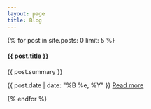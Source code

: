 ```yaml
---
layout: page
title: Blog
---
```


{% for post in site.posts: 0 limit: 5 %}
<h4><strong><a href="{{ post.url }}">{{ post.title }}</a></strong></h4>
<p>
  {{ post.summary }}
</p>

{{ post.date | date: "%B %e, %Y" }}
<a href="{{ post.url }}">Read more</a>

{% endfor %}
